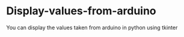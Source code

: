 # Display-values-from-arduino
You can display the values taken from arduino in python using tkinter
